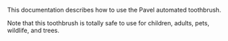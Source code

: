 This documentation describes how to use the Pavel automated toothbrush. 

Note that this toothbrush is totally safe to use for children, adults, pets, wildlife, and trees.
